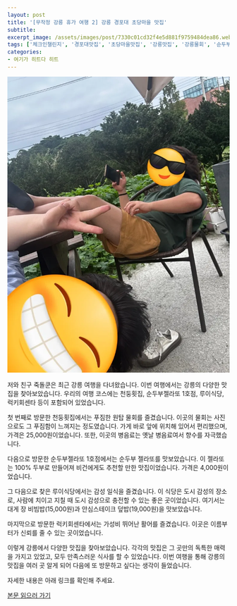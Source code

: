 ```yaml
---
layout: post
title: '[무작정 강릉 휴가 여행 2] 강릉 경포대 초당마을 맛집'
subtitle: 
excerpt_image: /assets/images/post/7330c01cd32f4e5d881f9759484dea86.webp
tags: ['체크인챌린지', '경포대맛집', '초당마을맛집', '강릉맛집', '강릉물회', '순두부젤라또', '순두부짬뽕', '강릉횟집', '강릉여행코스', '서이추', '서이추환영']
categories: 
- 여기가 히트다 히트
---
```


![메인 이미지](/assets/images/post/7330c01cd32f4e5d881f9759484dea86.webp)

저와 친구 죽돌쿤은 최근 강릉 여행을 다녀왔습니다. 이번 여행에서는 강릉의 다양한 맛집을 찾아보았습니다. 우리의 여행 코스에는 천둥횟집, 순두부젤라또 1호점, 루이식당, 럭키회센타 등이 포함되어 있었습니다.

첫 번째로 방문한 천둥횟집에서는 푸짐한 원탑 물회를 즐겼습니다. 이곳의 물회는 사진으로도 그 푸짐함이 느껴지는 정도였습니다. 가게 바로 앞에 위치해 있어서 편리했으며, 가격은 25,000원이었습니다. 또한, 이곳의 병음료는 옛날 병음료여서 향수를 자극했습니다.

다음으로 방문한 순두부젤라또 1호점에서는 순두부 젤라또를 맛보았습니다. 이 젤라또는 100% 두부로 만들어져 비건에게도 추천할 만한 맛집이었습니다. 가격은 4,000원이었습니다.

그 다음으로 찾은 루이식당에서는 감성 일식을 즐겼습니다. 이 식당은 도시 감성의 장소로, 사람에 치이고 지칠 때 도시 감성으로 충전할 수 있는 좋은 곳이었습니다. 여기서는 대게 장 비빔밥(15,000원)과 안심스테이크 덮밥(19,000원)을 맛보았습니다.

마지막으로 방문한 럭키회센타에서는 가성비 뛰어난 활어를 즐겼습니다. 이곳은 이름부터가 신뢰를 줄 수 있는 곳이었습니다.

이렇게 강릉에서 다양한 맛집을 찾아보았습니다. 각각의 맛집은 그 곳만의 독특한 매력을 가지고 있었고, 모두 만족스러운 식사를 할 수 있었습니다. 이번 여행을 통해 강릉의 맛집을 여러 곳 알게 되어 다음에 또 방문하고 싶다는 생각이 들었습니다.

자세한 내용은 아래 링크를 확인해 주세요.

[본문 읽으러 가기](https://m.blog.naver.com/ham_eaten_jellybear/223207737910)
